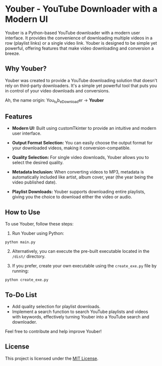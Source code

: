 # Youber - YouTube Downloader with a Modern UI

Youber is a Python-based YouTube downloader with a modern user interface. It provides the convenience of downloading multiple videos in a row (playlist links) or a single video link. Youber is designed to be simple yet powerful, offering features that make video downloading and conversion a breeze.

## Why Youber?

Youber was created to provide a YouTube downloading solution that doesn't rely on third-party downloaders. It's a simple yet powerful tool that puts you in control of your video downloads and conversions.

Ah, the name origin: You<sub>tu</sub>b<sub>eDownload</sub>er -> **Youber**

## Features

- **Modern UI:** Built using customTkinter to provide an intuitive and modern user interface.

- **Output Format Selection:** You can easily choose the output format for your downloaded videos, making it conversion-compatible.

- **Quality Selection:** For single video downloads, Youber allows you to select the desired quality.

- **Metadata Inclusion:** When converting videos to MP3, metadata is automatically included like artist, album cover, year (the year being the video published date).

- **Playlist Downloads:** Youber supports downloading entire playlists, giving you the choice to download either the video or audio.

## How to Use

To use Youber, follow these steps:

1. Run Youber using Python:
```
python main.py
```

2. Alternatively, you can execute the pre-built executable located in the `/dist/` directory.

3. If you prefer, create your own executable using the `create_exe.py` file by running:
```
python create_exe.py
```



## To-Do List

- Add quality selection for playlist downloads.
- Implement a search function to search YouTube playlists and videos with keywords, effectively turning Youber into a YouTube search and downloader.

Feel free to contribute and help improve Youber!

## License

This project is licensed under the [MIT License](LICENSE).


